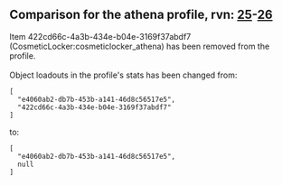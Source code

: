 ## Comparison for the athena profile, rvn: [25](https://github.com/PRO100KatYT/FortniteProfileRevisions/tree/main/profiles/athena/25%20athena.json)-[26](https://github.com/PRO100KatYT/FortniteProfileRevisions/tree/main/profiles/athena/26%20athena.json)

Item 422cd66c-4a3b-434e-b04e-3169f37abdf7 (CosmeticLocker:cosmeticlocker_athena) has been removed from the profile.
<br><br>
Object loadouts in the profile's stats has been changed from:

```
[
  "e4060ab2-db7b-453b-a141-46d8c56517e5",
  "422cd66c-4a3b-434e-b04e-3169f37abdf7"
]
```

to:

```
[
  "e4060ab2-db7b-453b-a141-46d8c56517e5",
  null
]
```

<br><br>
